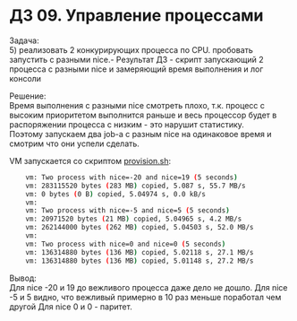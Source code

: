 # ДЗ 09. Управление процессами

Задача:  
5) реализовать 2 конкурирующих процесса по CPU. пробовать запустить с разными nice.- Результат ДЗ - скрипт запускающий 2 процесса с разными nice и замеряющий время выполнения и лог консоли  
  
  
Решение:  
Время выполнения с разными nice смотреть плохо, т.к. процесс с высоким приоритетом выполнится раньше и весь процессор будет в распоряжении процесса с низким - это нарушит статистику.  
Поэтому запускаем два job-а с разным nice на одинаковое время и смотрим что они успели сделать.  

VM запускается со скриптом [provision.sh](provision.sh):
```sh
    vm: Two process with nice=-20 and nice=19 (5 seconds)
    vm: 283115520 bytes (283 MB) copied, 5.087 s, 55.7 MB/s
    vm: 0 bytes (0 B) copied, 5.04974 s, 0.0 kB/s
    vm:
    vm: Two process with nice=-5 and nice=5 (5 seconds)
    vm: 20971520 bytes (21 MB) copied, 5.04965 s, 4.2 MB/s
    vm: 262144000 bytes (262 MB) copied, 5.04503 s, 52.0 MB/s
    vm:
    vm: Two process with nice=0 and nice=0 (5 seconds)
    vm: 136314880 bytes (136 MB) copied, 5.02118 s, 27.1 MB/s
    vm: 136314880 bytes (136 MB) copied, 5.01148 s, 27.2 MB/s
```
Вывод:   
Для nice -20 и 19 до вежливого процесса даже дело не дошло.
Для nice -5 и 5 видно, что вежливый примерно в 10 раз меньше поработал чем другой
Для nice 0 и 0 - паритет.
